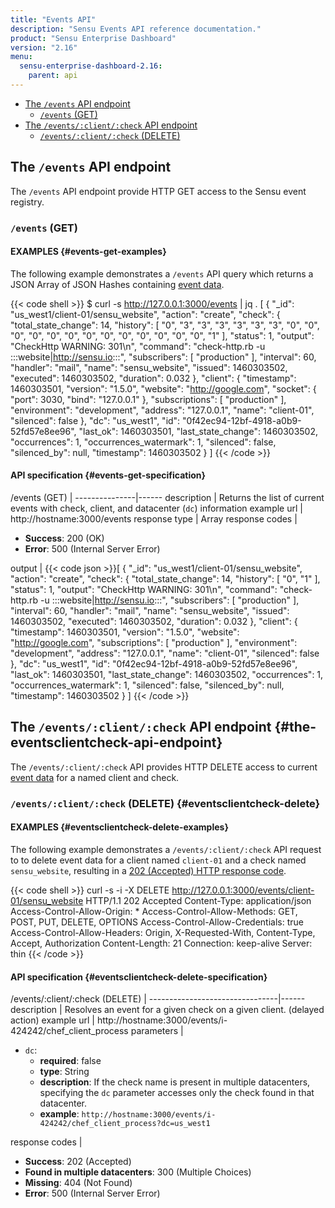 ```yaml
---
title: "Events API"
description: "Sensu Events API reference documentation."
product: "Sensu Enterprise Dashboard"
version: "2.16"
menu:
  sensu-enterprise-dashboard-2.16:
    parent: api
---
```


- [The `/events` API endpoint](#the-events-api-endpoint)
  - [`/events` (GET)](#events-get)
- [The `/events/:client/:check` API endpoint](#the-eventsclientcheck-api-endpoint)
  - [`/events/:client/:check` (DELETE)](#eventsclientcheck-delete)

## The `/events` API endpoint

The `/events` API endpoint provide HTTP GET access to the Sensu event registry.

### `/events` (GET)

#### EXAMPLES {#events-get-examples}

The following example demonstrates a `/events` API query which returns a JSON
Array of JSON Hashes containing [event data][1].

{{< code shell >}}
$ curl -s http://127.0.0.1:3000/events | jq .
[
  {
    "_id": "us_west1/client-01/sensu_website",
    "action": "create",
    "check": {
      "total_state_change": 14,
      "history": [
        "0",
        "3",
        "3",
        "3",
        "3",
        "3",
        "3",
        "0",
        "0",
        "0",
        "0",
        "0",
        "0",
        "0",
        "0",
        "0",
        "0",
        "0",
        "0",
        "0",
        "1"
      ],
      "status": 1,
      "output": "CheckHttp WARNING: 301\n",
      "command": "check-http.rb -u :::website|http://sensu.io:::",
      "subscribers": [
        "production"
      ],
      "interval": 60,
      "handler": "mail",
      "name": "sensu_website",
      "issued": 1460303502,
      "executed": 1460303502,
      "duration": 0.032
    },
    "client": {
      "timestamp": 1460303501,
      "version": "1.5.0",
      "website": "http://google.com",
      "socket": {
        "port": 3030,
        "bind": "127.0.0.1"
      },
      "subscriptions": [
        "production"
      ],
      "environment": "development",
      "address": "127.0.0.1",
      "name": "client-01",
      "silenced": false
    },
    "dc": "us_west1",
    "id": "0f42ec94-12bf-4918-a0b9-52fd57e8ee96",
    "last_ok": 1460303501,
    "last_state_change": 1460303502,
    "occurrences": 1,
    "occurrences_watermark": 1,
    "silenced": false,
    "silenced_by": null,
    "timestamp": 1460303502
  }
]
{{< /code >}}

#### API specification {#events-get-specification}

/events (GET)  | 
---------------|------
description    | Returns the list of current events with check, client, and datacenter (`dc`) information
example url    | http://hostname:3000/events
response type  | Array
response codes | <ul><li>**Success**: 200 (OK)</li><li>**Error**: 500 (Internal Server Error)</li></ul>
output         | {{< code json >}}[
  {
    "_id": "us_west1/client-01/sensu_website",
    "action": "create",
    "check": {
      "total_state_change": 14,
      "history": [
        "0",
        "1"
      ],
      "status": 1,
      "output": "CheckHttp WARNING: 301\n",
      "command": "check-http.rb -u :::website|http://sensu.io:::",
      "subscribers": [
        "production"
      ],
      "interval": 60,
      "handler": "mail",
      "name": "sensu_website",
      "issued": 1460303502,
      "executed": 1460303502,
      "duration": 0.032
    },
    "client": {
      "timestamp": 1460303501,
      "version": "1.5.0",
      "website": "http://google.com",
      "subscriptions": [
        "production"
      ],
      "environment": "development",
      "address": "127.0.0.1",
      "name": "client-01",
      "silenced": false
    },
    "dc": "us_west1",
    "id": "0f42ec94-12bf-4918-a0b9-52fd57e8ee96",
    "last_ok": 1460303501,
    "last_state_change": 1460303502,
    "occurrences": 1,
    "occurrences_watermark": 1,
    "silenced": false,
    "silenced_by": null,
    "timestamp": 1460303502
  }
]
{{< /code >}}

## The `/events/:client/:check` API endpoint {#the-eventsclientcheck-api-endpoint}

The `/events/:client/:check` API provides HTTP DELETE access to
current [event data][1] for a named client and check.

### `/events/:client/:check` (DELETE) {#eventsclientcheck-delete}

#### EXAMPLES {#eventsclientcheck-delete-examples}

The following example demonstrates a `/events/:client/:check` API request to
to delete event data for a client named `client-01` and a check named
`sensu_website`, resulting in a [202 (Accepted) HTTP response code][2].

{{< code shell >}}
curl -s -i -X DELETE http://127.0.0.1:3000/events/client-01/sensu_website
HTTP/1.1 202 Accepted
Content-Type: application/json
Access-Control-Allow-Origin: *
Access-Control-Allow-Methods: GET, POST, PUT, DELETE, OPTIONS
Access-Control-Allow-Credentials: true
Access-Control-Allow-Headers: Origin, X-Requested-With, Content-Type, Accept, Authorization
Content-Length: 21
Connection: keep-alive
Server: thin
{{< /code >}}

#### API specification {#eventsclientcheck-delete-specification}

/events/:client/:check (DELETE) | 
--------------------------------|------
description                     | Resolves an event for a given check on a given client. (delayed action)
example url                     | http://hostname:3000/events/i-424242/chef_client_process
parameters                      | <ul><li>`dc`:<ul><li>**required**: false</li><li>**type**: String</li><li>**description**: If the check name is present in multiple datacenters, specifying the `dc` parameter accesses only the check found in that datacenter.</li><li>**example**: `http://hostname:3000/events/i-424242/chef_client_process?dc=us_west1`</li></ul></li></ul>
response codes                  | <ul><li>**Success**: 202 (Accepted)</li><li>**Found in multiple datacenters**: 300 (Multiple Choices)</li><li>**Missing**: 404 (Not Found)</li><li>**Error**: 500 (Internal Server Error)</li></ul>

[1]:  /sensu-core/latest/reference/events#event-data
[2]:  https://en.wikipedia.org/wiki/List_of_HTTP_status_codes
[3]:  /sensu-core/latest/reference/events
